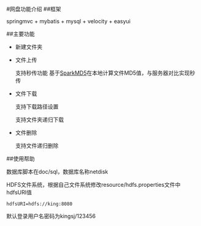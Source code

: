 #网盘功能介绍
##框架

springmvc + mybatis + mysql + velocity + easyui


##主要功能

 * 新建文件夹
 * 文件上传
 	
	支持秒传功能 基于[SparkMD5](https://github.com/satazor/SparkMD5)在本地计算文件MD5值，与服务器对比实现秒传

 * 文件下载
 	
	支持下载路径设置
	
	支持文件夹递归下载
 * 文件删除
	
	支持文件递归删除


##使用帮助
	
数据库脚本在doc/sql，数据库名称netdisk


HDFS文件系统，根据自己文件系统修改resource/hdfs.properties文件中hdfsURI值

	hdfsURI=hdfs://king:8080

默认登录用户名密码为kingsj/123456
